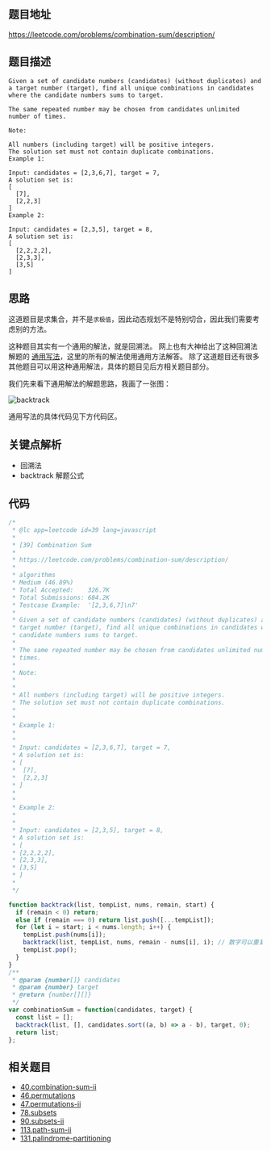 ## 题目地址
https://leetcode.com/problems/combination-sum/description/

## 题目描述
```
Given a set of candidate numbers (candidates) (without duplicates) and a target number (target), find all unique combinations in candidates where the candidate numbers sums to target.

The same repeated number may be chosen from candidates unlimited number of times.

Note:

All numbers (including target) will be positive integers.
The solution set must not contain duplicate combinations.
Example 1:

Input: candidates = [2,3,6,7], target = 7,
A solution set is:
[
  [7],
  [2,2,3]
]
Example 2:

Input: candidates = [2,3,5], target = 8,
A solution set is:
[
  [2,2,2,2],
  [2,3,3],
  [3,5]
]

```

## 思路

这道题目是求集合，并不是`求极值`，因此动态规划不是特别切合，因此我们需要考虑别的方法。

这种题目其实有一个通用的解法，就是回溯法。
网上也有大神给出了这种回溯法解题的
[通用写法](https://leetcode.com/problems/combination-sum/discuss/16502/A-general-approach-to-backtracking-questions-in-Java-(Subsets-Permutations-Combination-Sum-Palindrome-Partitioning))，这里的所有的解法使用通用方法解答。
除了这道题目还有很多其他题目可以用这种通用解法，具体的题目见后方相关题目部分。

我们先来看下通用解法的解题思路，我画了一张图：

![backtrack](../assets/problems/backtrack.png)

通用写法的具体代码见下方代码区。

## 关键点解析

- 回溯法
- backtrack 解题公式


## 代码

```js
/*
 * @lc app=leetcode id=39 lang=javascript
 *
 * [39] Combination Sum
 *
 * https://leetcode.com/problems/combination-sum/description/
 *
 * algorithms
 * Medium (46.89%)
 * Total Accepted:    326.7K
 * Total Submissions: 684.2K
 * Testcase Example:  '[2,3,6,7]\n7'
 *
 * Given a set of candidate numbers (candidates) (without duplicates) and a
 * target number (target), find all unique combinations in candidates where the
 * candidate numbers sums to target.
 *
 * The same repeated number may be chosen from candidates unlimited number of
 * times.
 *
 * Note:
 *
 *
 * All numbers (including target) will be positive integers.
 * The solution set must not contain duplicate combinations.
 *
 *
 * Example 1:
 *
 *
 * Input: candidates = [2,3,6,7], target = 7,
 * A solution set is:
 * [
 * ⁠ [7],
 * ⁠ [2,2,3]
 * ]
 *
 *
 * Example 2:
 *
 *
 * Input: candidates = [2,3,5], target = 8,
 * A solution set is:
 * [
 * [2,2,2,2],
 * [2,3,3],
 * [3,5]
 * ]
 *
 */

function backtrack(list, tempList, nums, remain, start) {
  if (remain < 0) return;
  else if (remain === 0) return list.push([...tempList]);
  for (let i = start; i < nums.length; i++) {
    tempList.push(nums[i]);
    backtrack(list, tempList, nums, remain - nums[i], i); // 数字可以重复使用， i + 1代表不可以重复利用
    tempList.pop();
  }
}
/**
 * @param {number[]} candidates
 * @param {number} target
 * @return {number[][]}
 */
var combinationSum = function(candidates, target) {
  const list = [];
  backtrack(list, [], candidates.sort((a, b) => a - b), target, 0);
  return list;
};
```

## 相关题目

- [40.combination-sum-ii](./40.combination-sum-ii.md)
- [46.permutations](./46.permutations.md)
- [47.permutations-ii](./47.permutations-ii.md)
- [78.subsets](./78.subsets.md)
- [90.subsets-ii](./90.subsets-ii.md)
- [113.path-sum-ii](./113.path-sum-ii.md)
- [131.palindrome-partitioning](./131.palindrome-partitioning.md)


